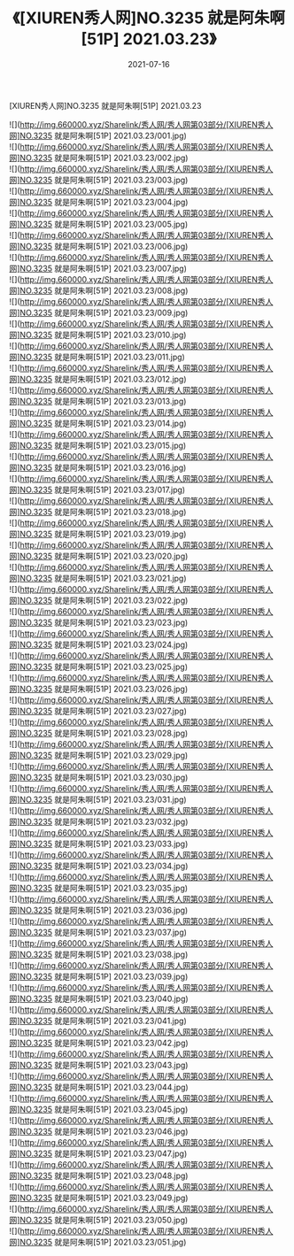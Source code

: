 ﻿---
layout: post
title:  《[XIUREN秀人网]NO.3235 就是阿朱啊[51P] 2021.03.23》
date:   2021-07-16
img: http://img.660000.xyz/Sharelink/秀人网/秀人网第03部分/[XIUREN秀人网]NO.3235 就是阿朱啊[51P] 2021.03.23/000.jpg
categories: [美女, 清纯, 唯美]
---

[XIUREN秀人网]NO.3235 就是阿朱啊[51P] 2021.03.23

  ![](http://img.660000.xyz/Sharelink/秀人网/秀人网第03部分/[XIUREN秀人网]NO.3235 就是阿朱啊[51P] 2021.03.23/001.jpg) <br> ![](http://img.660000.xyz/Sharelink/秀人网/秀人网第03部分/[XIUREN秀人网]NO.3235 就是阿朱啊[51P] 2021.03.23/002.jpg) <br> ![](http://img.660000.xyz/Sharelink/秀人网/秀人网第03部分/[XIUREN秀人网]NO.3235 就是阿朱啊[51P] 2021.03.23/003.jpg) <br> ![](http://img.660000.xyz/Sharelink/秀人网/秀人网第03部分/[XIUREN秀人网]NO.3235 就是阿朱啊[51P] 2021.03.23/004.jpg) <br> ![](http://img.660000.xyz/Sharelink/秀人网/秀人网第03部分/[XIUREN秀人网]NO.3235 就是阿朱啊[51P] 2021.03.23/005.jpg) <br> ![](http://img.660000.xyz/Sharelink/秀人网/秀人网第03部分/[XIUREN秀人网]NO.3235 就是阿朱啊[51P] 2021.03.23/006.jpg) <br> ![](http://img.660000.xyz/Sharelink/秀人网/秀人网第03部分/[XIUREN秀人网]NO.3235 就是阿朱啊[51P] 2021.03.23/007.jpg) <br> ![](http://img.660000.xyz/Sharelink/秀人网/秀人网第03部分/[XIUREN秀人网]NO.3235 就是阿朱啊[51P] 2021.03.23/008.jpg) <br> ![](http://img.660000.xyz/Sharelink/秀人网/秀人网第03部分/[XIUREN秀人网]NO.3235 就是阿朱啊[51P] 2021.03.23/009.jpg) <br> ![](http://img.660000.xyz/Sharelink/秀人网/秀人网第03部分/[XIUREN秀人网]NO.3235 就是阿朱啊[51P] 2021.03.23/010.jpg) <br> ![](http://img.660000.xyz/Sharelink/秀人网/秀人网第03部分/[XIUREN秀人网]NO.3235 就是阿朱啊[51P] 2021.03.23/011.jpg) <br> ![](http://img.660000.xyz/Sharelink/秀人网/秀人网第03部分/[XIUREN秀人网]NO.3235 就是阿朱啊[51P] 2021.03.23/012.jpg) <br> ![](http://img.660000.xyz/Sharelink/秀人网/秀人网第03部分/[XIUREN秀人网]NO.3235 就是阿朱啊[51P] 2021.03.23/013.jpg) <br> ![](http://img.660000.xyz/Sharelink/秀人网/秀人网第03部分/[XIUREN秀人网]NO.3235 就是阿朱啊[51P] 2021.03.23/014.jpg) <br> ![](http://img.660000.xyz/Sharelink/秀人网/秀人网第03部分/[XIUREN秀人网]NO.3235 就是阿朱啊[51P] 2021.03.23/015.jpg) <br> ![](http://img.660000.xyz/Sharelink/秀人网/秀人网第03部分/[XIUREN秀人网]NO.3235 就是阿朱啊[51P] 2021.03.23/016.jpg) <br> ![](http://img.660000.xyz/Sharelink/秀人网/秀人网第03部分/[XIUREN秀人网]NO.3235 就是阿朱啊[51P] 2021.03.23/017.jpg) <br> ![](http://img.660000.xyz/Sharelink/秀人网/秀人网第03部分/[XIUREN秀人网]NO.3235 就是阿朱啊[51P] 2021.03.23/018.jpg) <br> ![](http://img.660000.xyz/Sharelink/秀人网/秀人网第03部分/[XIUREN秀人网]NO.3235 就是阿朱啊[51P] 2021.03.23/019.jpg) <br> ![](http://img.660000.xyz/Sharelink/秀人网/秀人网第03部分/[XIUREN秀人网]NO.3235 就是阿朱啊[51P] 2021.03.23/020.jpg) <br> ![](http://img.660000.xyz/Sharelink/秀人网/秀人网第03部分/[XIUREN秀人网]NO.3235 就是阿朱啊[51P] 2021.03.23/021.jpg) <br> ![](http://img.660000.xyz/Sharelink/秀人网/秀人网第03部分/[XIUREN秀人网]NO.3235 就是阿朱啊[51P] 2021.03.23/022.jpg) <br> ![](http://img.660000.xyz/Sharelink/秀人网/秀人网第03部分/[XIUREN秀人网]NO.3235 就是阿朱啊[51P] 2021.03.23/023.jpg) <br> ![](http://img.660000.xyz/Sharelink/秀人网/秀人网第03部分/[XIUREN秀人网]NO.3235 就是阿朱啊[51P] 2021.03.23/024.jpg) <br> ![](http://img.660000.xyz/Sharelink/秀人网/秀人网第03部分/[XIUREN秀人网]NO.3235 就是阿朱啊[51P] 2021.03.23/025.jpg) <br> ![](http://img.660000.xyz/Sharelink/秀人网/秀人网第03部分/[XIUREN秀人网]NO.3235 就是阿朱啊[51P] 2021.03.23/026.jpg) <br> ![](http://img.660000.xyz/Sharelink/秀人网/秀人网第03部分/[XIUREN秀人网]NO.3235 就是阿朱啊[51P] 2021.03.23/027.jpg) <br> ![](http://img.660000.xyz/Sharelink/秀人网/秀人网第03部分/[XIUREN秀人网]NO.3235 就是阿朱啊[51P] 2021.03.23/028.jpg) <br> ![](http://img.660000.xyz/Sharelink/秀人网/秀人网第03部分/[XIUREN秀人网]NO.3235 就是阿朱啊[51P] 2021.03.23/029.jpg) <br> ![](http://img.660000.xyz/Sharelink/秀人网/秀人网第03部分/[XIUREN秀人网]NO.3235 就是阿朱啊[51P] 2021.03.23/030.jpg) <br> ![](http://img.660000.xyz/Sharelink/秀人网/秀人网第03部分/[XIUREN秀人网]NO.3235 就是阿朱啊[51P] 2021.03.23/031.jpg) <br> ![](http://img.660000.xyz/Sharelink/秀人网/秀人网第03部分/[XIUREN秀人网]NO.3235 就是阿朱啊[51P] 2021.03.23/032.jpg) <br> ![](http://img.660000.xyz/Sharelink/秀人网/秀人网第03部分/[XIUREN秀人网]NO.3235 就是阿朱啊[51P] 2021.03.23/033.jpg) <br> ![](http://img.660000.xyz/Sharelink/秀人网/秀人网第03部分/[XIUREN秀人网]NO.3235 就是阿朱啊[51P] 2021.03.23/034.jpg) <br> ![](http://img.660000.xyz/Sharelink/秀人网/秀人网第03部分/[XIUREN秀人网]NO.3235 就是阿朱啊[51P] 2021.03.23/035.jpg) <br> ![](http://img.660000.xyz/Sharelink/秀人网/秀人网第03部分/[XIUREN秀人网]NO.3235 就是阿朱啊[51P] 2021.03.23/036.jpg) <br> ![](http://img.660000.xyz/Sharelink/秀人网/秀人网第03部分/[XIUREN秀人网]NO.3235 就是阿朱啊[51P] 2021.03.23/037.jpg) <br> ![](http://img.660000.xyz/Sharelink/秀人网/秀人网第03部分/[XIUREN秀人网]NO.3235 就是阿朱啊[51P] 2021.03.23/038.jpg) <br> ![](http://img.660000.xyz/Sharelink/秀人网/秀人网第03部分/[XIUREN秀人网]NO.3235 就是阿朱啊[51P] 2021.03.23/039.jpg) <br> ![](http://img.660000.xyz/Sharelink/秀人网/秀人网第03部分/[XIUREN秀人网]NO.3235 就是阿朱啊[51P] 2021.03.23/040.jpg) <br> ![](http://img.660000.xyz/Sharelink/秀人网/秀人网第03部分/[XIUREN秀人网]NO.3235 就是阿朱啊[51P] 2021.03.23/041.jpg) <br> ![](http://img.660000.xyz/Sharelink/秀人网/秀人网第03部分/[XIUREN秀人网]NO.3235 就是阿朱啊[51P] 2021.03.23/042.jpg) <br> ![](http://img.660000.xyz/Sharelink/秀人网/秀人网第03部分/[XIUREN秀人网]NO.3235 就是阿朱啊[51P] 2021.03.23/043.jpg) <br> ![](http://img.660000.xyz/Sharelink/秀人网/秀人网第03部分/[XIUREN秀人网]NO.3235 就是阿朱啊[51P] 2021.03.23/044.jpg) <br> ![](http://img.660000.xyz/Sharelink/秀人网/秀人网第03部分/[XIUREN秀人网]NO.3235 就是阿朱啊[51P] 2021.03.23/045.jpg) <br> ![](http://img.660000.xyz/Sharelink/秀人网/秀人网第03部分/[XIUREN秀人网]NO.3235 就是阿朱啊[51P] 2021.03.23/046.jpg) <br> ![](http://img.660000.xyz/Sharelink/秀人网/秀人网第03部分/[XIUREN秀人网]NO.3235 就是阿朱啊[51P] 2021.03.23/047.jpg) <br> ![](http://img.660000.xyz/Sharelink/秀人网/秀人网第03部分/[XIUREN秀人网]NO.3235 就是阿朱啊[51P] 2021.03.23/048.jpg) <br> ![](http://img.660000.xyz/Sharelink/秀人网/秀人网第03部分/[XIUREN秀人网]NO.3235 就是阿朱啊[51P] 2021.03.23/049.jpg) <br> ![](http://img.660000.xyz/Sharelink/秀人网/秀人网第03部分/[XIUREN秀人网]NO.3235 就是阿朱啊[51P] 2021.03.23/050.jpg) <br> ![](http://img.660000.xyz/Sharelink/秀人网/秀人网第03部分/[XIUREN秀人网]NO.3235 就是阿朱啊[51P] 2021.03.23/051.jpg) <br>